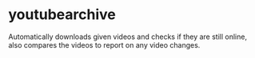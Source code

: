 # youtubearchive
Automatically downloads given videos and checks if they are still online, also compares the videos to report on any video changes. 
